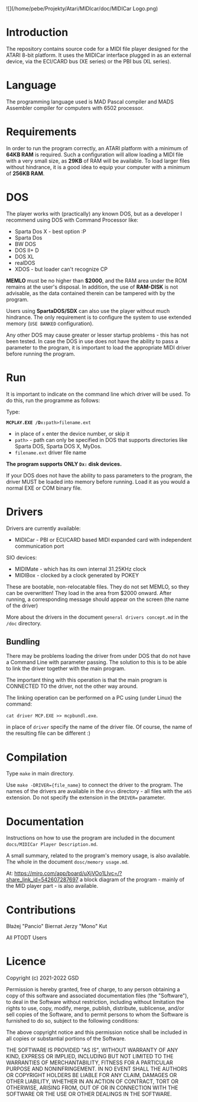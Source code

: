 ![](/home/pebe/Projekty/Atari/MIDIcar/doc/MIDICar Logo.png)

# Introduction

The repository contains source code for a MIDI file player designed for the ATARI 8-bit platform.
It uses the MIDICar interface plugged in as an external device, via the ECI/CARD bus (XE series) or the PBI bus (XL series).

# Language

The programming language used is MAD Pascal compiler and MADS Assembler compiler for computers with 6502 processor.

# Requirements

In order to run the program correctly, an ATARI platform with a minimum of **64KB RAM** is required. Such a configuration will allow loading a MIDI file with a very small size, as **29KB** of RAM will be available. To load larger files without hindrance, it is a good idea to equip your computer with a minimum of **256KB RAM**.

# DOS

The player works with (practically) any known DOS, but as a developer I recommend using DOS  with Command Processor like:

- Sparta Dos X - best option :P
- Sparta Dos
- BW DOS
- DOS II+ D
- DOS XL
- realDOS
- XDOS - but loader can't recognize CP

**MEMLO** must be no higher than **$2000**, and the RAM area under the ROM remains at the user's disposal.
In addition, the use of **RAM-DISK** is not advisable, as the data contained therein can be tampered with by the program.

Users using **SpartaDOS/SDX** can also use the player without much hindrance. The only requirement is to configure the system to use extended memory (`USE BANKED` configuration).

Any other DOS may cause greater or lesser startup problems - this has not been tested.
In case the DOS in use does not have the ability to pass a parameter to the program, it is important to load the appropriate MIDI driver before running the program.

# Run

It is important to indicate on the command line which driver will be used. To do this, run the programme as follows:

Type:

**`MCPLAY.EXE /D`**`x`**`:`**`path>filename.ext`

- in place of `x` enter the device number, or skip it
- `path>` - path can only be specified in DOS that supports directories like Sparta DOS, Sparta DOS X, MyDos.
- `filename.ext` driver file name

**The program supports ONLY `Dx:` disk devices.**

If your DOS does not have the ability to pass parameters to the program, the driver MUST be loaded into memory before running. Load it as you would a normal EXE or COM binary file.

# Drivers

Drivers are currently available:

- MIDICar - PBI or ECI/CARD based MIDI expanded card with independent communication port

SIO devices:

- MIDIMate - which has its own internal 31.25KHz clock
- MIDIBox - clocked by a clock generated by POKEY

These are bootable, non-relocatable files. They do not set MEMLO, so they can be overwritten!
They load in the area from $2000 onward. After running, a corresponding message should appear on the screen (the name of the driver)

More about the drivers in the document `general drivers concept.md` in the `/doc` directory.

## Bundling 

There may be problems loading the driver from under DOS that do not have a Command Line with parameter passing. The solution to this is to be able to link the driver together with the main program.

The important thing with this operation is that the main program is CONNECTED TO the driver, not the other way around.

The linking operation can be performed on a PC using (under Linux) the command:

`cat driver MCP.EXE >> mcpbundl.exe`.

in place of `driver` specify the name of the driver file. Of course, the name of the resulting file can be different :)

# Compilation

Type `make` in main directory.

Use `make -DRIVER={file_name}` to connect the driver to the program.
The names of the drivers are available in the `drvs` directory - all files with the `a65` extension.
Do not specify the extension in the `DRIVER=` parameter.

# Documentation

Instructions on how to use the program are included in the document `docs/MIDICar Player Description.md`.

A small summary, related to the program's memory usage, is also available. The whole in the document `dosc/memory usage.md`.

At: https://miro.com/app/board/uXjVOo1LIvc=/?share_link_id=542607287697 a block diagram of the program - mainly of the MID player part - is also available.

# Contributions

Błażej "Pancio" Biernat
Jerzy "Mono" Kut

All PTODT Users

# Licence

Copyright (c) 2021-2022 GSD

Permission is hereby granted, free of charge, to any person obtaining a copy
of this software and associated documentation files (the "Software"), to deal
in the Software without restriction, including without limitation the rights
to use, copy, modify, merge, publish, distribute, sublicense, and/or sell
copies of the Software, and to permit persons to whom the Software is
furnished to do so, subject to the following conditions:

The above copyright notice and this permission notice shall be included in all
copies or substantial portions of the Software.

THE SOFTWARE IS PROVIDED "AS IS", WITHOUT WARRANTY OF ANY KIND, EXPRESS OR
IMPLIED, INCLUDING BUT NOT LIMITED TO THE WARRANTIES OF MERCHANTABILITY,
FITNESS FOR A PARTICULAR PURPOSE AND NONINFRINGEMENT. IN NO EVENT SHALL THE
AUTHORS OR COPYRIGHT HOLDERS BE LIABLE FOR ANY CLAIM, DAMAGES OR OTHER
LIABILITY, WHETHER IN AN ACTION OF CONTRACT, TORT OR OTHERWISE, ARISING FROM,
OUT OF OR IN CONNECTION WITH THE SOFTWARE OR THE USE OR OTHER DEALINGS IN THE
SOFTWARE.